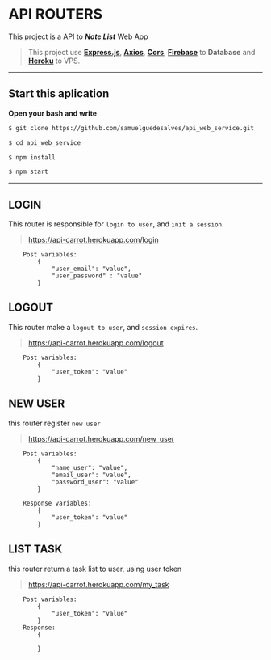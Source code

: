 # API ROUTERS

This project is a API to **_Note List_**  Web App

> This project use <a href="https://expressjs.com/" >__Express.js__</a>, <a href="https://github.com/axios/axios">__Axios__</a>, <a href="https://github.com/expressjs/cors">__Cors__</a>, <a href="https://firebase.google.com/?hl=pt-br" >__Firebase__</a> to __Database__ and <a href="https://www.heroku.com/" >__Heroku__</a> to VPS.

---
## Start this aplication
**Open your bash and write**
````bash
$ git clone https://github.com/samuelguedesalves/api_web_service.git

$ cd api_web_service

$ npm install

$ npm start
````
___

## LOGIN
This router is responsible for `login to user`, and `init a session`.
> https://api-carrot.herokuapp.com/login

        Post variables:
            {
                "user_email": "value",
                "user_password" : "value"
            }

## LOGOUT
This router make a `logout to user`, and `session expires`.
> https://api-carrot.herokuapp.com/logout

        Post variables:
            {
                "user_token": "value"
            }

## NEW USER
this router register `new user`
> https://api-carrot.herokuapp.com/new_user

        Post variables:
            {
                "name_user": "value",
                "email_user": "value",
                "password_user": "value"
            }

        Response variables:
            {
                "user_token": "value"
            }

## LIST TASK
this router return a task list to user, using user token
> https://api-carrot.herokuapp.com/my_task

        Post variables:
            {
                "user_token": "value"
            }
        Response:
            {
                
            }